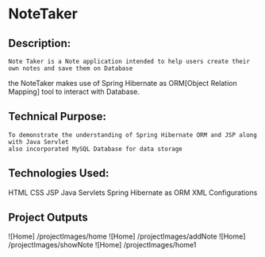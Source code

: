 # NoteTaker

## Description:
    Note Taker is a Note application intended to help users create their own notes and save them on Database
the NoteTaker makes use of Spring Hibernate as ORM[Object Relation Mapping] tool to interact with Database.

## Technical Purpose:
    To demonstrate the understanding of Spring Hibernate ORM and JSP along with Java Servlet
    also incorporated MySQL Database for data storage

## Technologies Used:

HTML
CSS
JSP
Java Servlets
Spring Hibernate as ORM
XML Configurations

## Project Outputs

![Home] /projectImages/home
![Home] /projectImages/addNote
![Home] /projectImages/showNote
![Home] /projectImages/home1